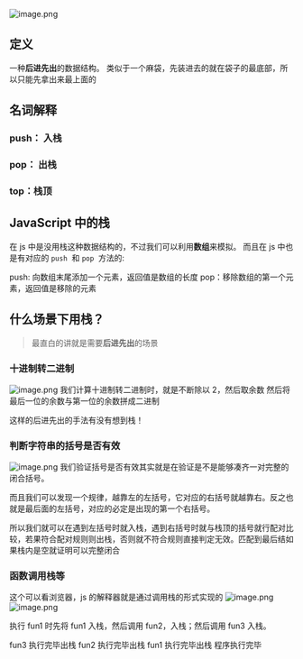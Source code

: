 ![image.png](https://cdn.nlark.com/yuque/0/2021/png/2705850/1612236925054-f7e99dfb-004a-4be1-aee6-aacfbdabd331.png#align=left&display=inline&height=314&margin=%5Bobject%20Object%5D&name=image.png&originHeight=314&originWidth=342&size=23754&status=done&style=none&width=342)

## 定义

一种**后进先出**的数据结构。 类似于一个麻袋，先装进去的就在袋子的最底部，所以只能先拿出来最上面的

## 名词解释

### push： 入栈

### pop： 出栈

### top：栈顶

## JavaScript 中的栈

在 js 中是没用栈这种数据结构的，不过我们可以利用**数组**来模拟。
而且在 js 中也是有对应的 `push`  和 `pop`  方法的:

push: 向数组末尾添加一个元素，返回值是数组的长度
pop：移除数组的第一个元素，返回值是移除的元素

## 什么场景下用栈？

> 最直白的讲就是需要**后进先出**的场景

### 十进制转二进制

![image.png](https://cdn.nlark.com/yuque/0/2021/png/2705850/1612245130432-6b1613e8-13ae-4f96-a691-47f68394f3bb.png#align=left&display=inline&height=259&margin=%5Bobject%20Object%5D&name=image.png&originHeight=259&originWidth=379&size=80976&status=done&style=none&width=379)
我们计算十进制转二进制时，就是不断除以 2，然后取余数
然后将最后一位的余数与第一位的余数拼成二进制

这样的后进先出的手法有没有想到栈！

### 判断字符串的括号是否有效

![image.png](https://cdn.nlark.com/yuque/0/2021/png/2705850/1612245247309-b9ef1209-3935-4573-acd5-3b11b1e44384.png#align=left&display=inline&height=228&margin=%5Bobject%20Object%5D&name=image.png&originHeight=228&originWidth=275&size=30754&status=done&style=none&width=275)
我们验证括号是否有效其实就是在验证是不是能够凑齐一对完整的闭合括号。

而且我们可以发现一个规律，越靠左的左括号，它对应的右括号就越靠右。反之也就是最后面的左括号，对应的必定是出现的第一个右括号。

所以我们就可以在遇到左括号时就入栈，遇到右括号时就与栈顶的括号就行配对比较，若果符合配对规则则出栈，否则就不符合规则直接判定无效。匹配到最后结如果栈内是空就证明可以完整闭合

### 函数调用栈等

这个可以看浏览器，js 的解释器就是通过调用栈的形式实现的
![image.png](https://cdn.nlark.com/yuque/0/2021/png/2705850/1612249568954-7f2f8a5c-6c50-4eb5-bb44-c98e9dd0490b.png#align=left&display=inline&height=290&margin=%5Bobject%20Object%5D&name=image.png&originHeight=290&originWidth=305&size=43181&status=done&style=none&width=305)![image.png](https://cdn.nlark.com/yuque/0/2021/png/2705850/1612249579751-d03a29ca-0a7a-4a44-896b-2bb23a79b6ed.png#align=left&display=inline&height=130&margin=%5Bobject%20Object%5D&name=image.png&originHeight=182&originWidth=470&size=38332&status=done&style=none&width=335)

执行 fun1 时先将 fun1 入栈，然后调用 fun2，入栈；然后调用 fun3 入栈。

fun3 执行完毕出栈
fun2 执行完毕出栈
fun1 执行完毕出栈
程序执行完毕
